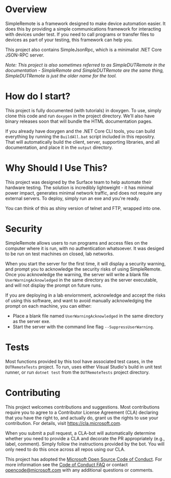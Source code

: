 # Overview
SimpleRemote is a framework designed to make device automation easier. 
It does this by providing a simple communications framework for interacting with devices under test. 
If you need to call programs or transfer files to devices as part of your testing, this framework can help you.

This project also contains SimpleJsonRpc, which is a minimalist .NET Core JSON-RPC server. 

*Note: This project is also sometimes referred to as SimpleDUTRemote in the documentation - SimpleRemote and
SimpleDUTRemote are the same thing, SimpleDUTRemote is just the older name for the tool.*

# How do I start?
This project is fully documented (with tutorials) in doxygen. To use, simply clone this code
and run `doxygen` in the project directory. We'll also have binary releases soon that will bundle the HTML
documentation pages. 

If you already have doxygen and the .NET Core CLI tools, you can build everything by running
the `BuildAll.bat` script included in this repositry. That will automatically build the client,
server, supporting libraries, and all documentation, and place it in the `output` directory. 

# Why Should I Use This?
This project was designed by the Surface team to help automate their hardware testing. The solution is
incredibly lightweight - it has minimal power impact, generates minimal network traffic, and does not require
any external servers. To deploy, simply run an exe and you're ready. 

You can think of this as shiny version of telnet and FTP, wrapped into one. 

# Security
SimpleRemote allows users to run programs and access files on the computer where it is run, with no authentication whatsoever. It was desiged to be run on test machines on closed, lab networks. 

When you start the server for the first time, it will display a security warning, and prompt you to acknowledge the security risks of using SimpleRemote. Once you acknowledge the warning, the server will write a blank file `UserWarningAcknowledged` in the same directory as the server executable, and will not display the prompt on future runs. 

If you are deploying in a lab enviornment, acknowledge and accept the risks of using this software, and want to avoid manually acknowledging the prompt on each machine, you can either:
  - Place a blank file named `UserWarningAcknowledged` in the same directory as the server exe. 
  - Start the server with the command line flag `--SuppressUserWarning`. 

# Tests
Most functions provided by this tool have associated test cases, in the `DUTRemoteTests` project. To run,
uses either Visual Studio's build in unit test runner, or run `dotnet test` from the `DUTRemoteTests` project
directory.

# Contributing

This project welcomes contributions and suggestions.  Most contributions require you to agree to a
Contributor License Agreement (CLA) declaring that you have the right to, and actually do, grant us
the rights to use your contribution. For details, visit https://cla.microsoft.com.

When you submit a pull request, a CLA-bot will automatically determine whether you need to provide
a CLA and decorate the PR appropriately (e.g., label, comment). Simply follow the instructions
provided by the bot. You will only need to do this once across all repos using our CLA.

This project has adopted the [Microsoft Open Source Code of Conduct](https://opensource.microsoft.com/codeofconduct/).
For more information see the [Code of Conduct FAQ](https://opensource.microsoft.com/codeofconduct/faq/) or
contact [opencode@microsoft.com](mailto:opencode@microsoft.com) with any additional questions or comments.
